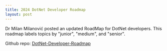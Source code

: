```yaml
---
title: 2024 DotNet Developer Roadmap
layout: post
---
```


Dr Milan Milanović posted an updated RoadMap for DotNet developers. This roadmap labels topics by "junior", "medium", and "senior".

Github repo: [DotNet-Developer-Roadmap](https://github.com/milanm/DotNet-Developer-Roadmap?tab=readme-ov-file)






